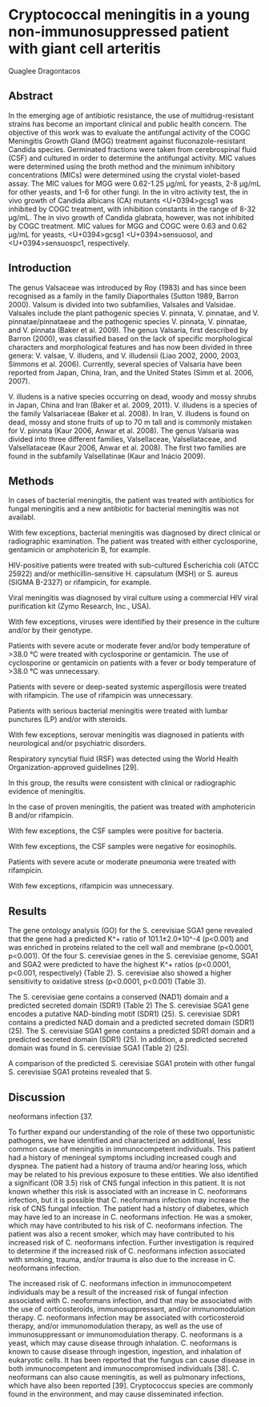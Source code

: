 # Cryptococcal meningitis in a young non-immunosuppressed patient with giant cell arteritis
Quaglee Dragontacos


## Abstract
In the emerging age of antibiotic resistance, the use of multidrug-resistant strains has become an important clinical and public health concern. The objective of this work was to evaluate the antifungal activity of the COGC Meningitis Growth Gland (MGG) treatment against fluconazole-resistant Candida species. Germinated fractions were taken from cerebrospinal fluid (CSF) and cultured in order to determine the antifungal activity. MIC values were determined using the broth method and the minimum inhibitory concentrations (MICs) were determined using the crystal violet-based assay. The MIC values for MGG were 0.62-1.25 µg/mL for yeasts, 2-8 µg/mL for other yeasts, and 1-6 for other fungi. In the in vitro activity test, the in vivo growth of Candida albicans (CA) mutants <U+0394>gcsg1 was inhibited by COGC treatment, with inhibition constants in the range of 8-32 µg/mL. The in vivo growth of Candida glabrata, however, was not inhibited by COGC treatment. MIC values for MGG and COGC were 0.63 and 0.62 µg/mL for yeasts, <U+0394>gcsg1 <U+0394>sensuosol, and <U+0394>sensuospc1, respectively.


## Introduction
The genus Valsaceae was introduced by Roy (1983) and has since been recognised as a family in the family Diaporthales (Sutton 1989, Barron 2000). Valsum is divided into two subfamilies, Valsales and Valsidae. Valsales include the plant pathogenic species V. pinnata, V. pinnatae, and V. pinnatae/pinnataeae and the pathogenic species V. pinnata, V. pinnatae, and V. pinnata (Baker et al. 2009). The genus Valsaria, first described by Barron (2000), was classified based on the lack of specific morphological characters and morphological features and has now been divided in three genera: V. valsae, V. illudens, and V. illudensii (Liao 2002, 2000, 2003, Simmons et al. 2006). Currently, several species of Valsaria have been reported from Japan, China, Iran, and the United States (Simm et al. 2006, 2007).

V. illudens is a native species occurring on dead, woody and mossy shrubs in Japan, China and Iran (Baker et al. 2009, 2011). V. illudens is a species of the family Valsariaceae (Baker et al. 2008). In Iran, V. illudens is found on dead, mossy and stone fruits of up to 70 m tall and is commonly mistaken for V. pinnata (Kaur 2006, Anwar et al. 2008). The genus Valsaria was divided into three different families, Valsellaceae, Valsellataceae, and Valsellataceae (Kaur 2006, Anwar et al. 2008). The first two families are found in the subfamily Valsellatinae (Kaur and Inácio 2009).


## Methods
In cases of bacterial meningitis, the patient was treated with antibiotics for fungal meningitis and a new antibiotic for bacterial meningitis was not availabl.

With few exceptions, bacterial meningitis was diagnosed by direct clinical or radiographic examination. The patient was treated with either cyclosporine, gentamicin or amphotericin B, for example.

HIV-positive patients were treated with sub-cultured Escherichia coli (ATCC 25922) and/or methicillin-sensitive H. capsulatum (MSH) or S. aureus (SIGMA B-2327) or rifampicin, for example.

Viral meningitis was diagnosed by viral culture using a commercial HIV viral purification kit (Zymo Research, Inc., USA).

With few exceptions, viruses were identified by their presence in the culture and/or by their genotype.

Patients with severe acute or moderate fever and/or body temperature of >38.0 °C were treated with cyclosporine or gentamicin. The use of cyclosporine or gentamicin on patients with a fever or body temperature of >38.0 °C was unnecessary.

Patients with severe or deep-seated systemic aspergillosis were treated with rifampicin. The use of rifampicin was unnecessary.

Patients with serious bacterial meningitis were treated with lumbar punctures (LP) and/or with steroids.

With few exceptions, serovar meningitis was diagnosed in patients with neurological and/or psychiatric disorders.

Respiratory syncytial fluid (RSF) was detected using the World Health Organization-approved guidelines [29].

In this group, the results were consistent with clinical or radiographic evidence of meningitis.

In the case of proven meningitis, the patient was treated with amphotericin B and/or rifampicin.

With few exceptions, the CSF samples were positive for bacteria.

With few exceptions, the CSF samples were negative for eosinophils.

Patients with severe acute or moderate pneumonia were treated with rifampicin.

With few exceptions, rifampicin was unnecessary.


## Results
The gene ontology analysis (GO) for the S. cerevisiae SGA1 gene revealed that the gene had a predicted K^+ ratio of 101.1±2.0×10^-4 (p<0.001) and was enriched in proteins related to the cell wall and membrane (p<0.0001, p<0.001). Of the four S. cerevisiae genes in the S. cerevisiae genome, SGA1 and SGA2 were predicted to have the highest K^+ ratios (p<0.0001, p<0.001, respectively) (Table 2). S. cerevisiae also showed a higher sensitivity to oxidative stress (p<0.0001, p<0.001) (Table 3).

The S. cerevisiae gene contains a conserved (NAD1) domain and a predicted secreted domain (SDR1) (Table 2)
The S. cerevisiae SGA1 gene encodes a putative NAD-binding motif (SDR1) (25). S. cerevisiae SDR1 contains a predicted NAD domain and a predicted secreted domain (SDR1) (25). The S. cerevisiae SGA1 gene contains a predicted SDR1 domain and a predicted secreted domain (SDR1) (25). In addition, a predicted secreted domain was found in S. cerevisiae SGA1 (Table 2) (25).

A comparison of the predicted S. cerevisiae SGA1 protein with other fungal S. cerevisiae SGA1 proteins revealed that S.


## Discussion
neoformans infection [37.

To further expand our understanding of the role of these two opportunistic pathogens, we have identified and characterized an additional, less common cause of meningitis in immunocompetent individuals. This patient had a history of meningeal symptoms including increased cough and dyspnea. The patient had a history of trauma and/or hearing loss, which may be related to his previous exposure to these entities. We also identified a significant (OR 3.5) risk of CNS fungal infection in this patient. It is not known whether this risk is associated with an increase in C. neoformans infection, but it is possible that C. neoformans infection may increase the risk of CNS fungal infection. The patient had a history of diabetes, which may have led to an increase in C. neoformans infection. He was a smoker, which may have contributed to his risk of C. neoformans infection. The patient was also a recent smoker, which may have contributed to his increased risk of C. neoformans infection. Further investigation is required to determine if the increased risk of C. neoformans infection associated with smoking, trauma, and/or trauma is also due to the increase in C. neoformans infection.

The increased risk of C. neoformans infection in immunocompetent individuals may be a result of the increased risk of fungal infection associated with C. neoformans infection, and that may be associated with the use of corticosteroids, immunosuppressant, and/or immunomodulation therapy. C. neoformans infection may be associated with corticosteroid therapy, and/or immunomodulation therapy, as well as the use of immunosuppressant or immunomodulation therapy. C. neoformans is a yeast, which may cause disease through inhalation. C. neoformans is known to cause disease through ingestion, ingestion, and inhalation of eukaryotic cells. It has been reported that the fungus can cause disease in both immunocompetent and immunocompromised individuals [38]. C. neoformans can also cause meningitis, as well as pulmonary infections, which have also been reported [39]. Cryptococcus species are commonly found in the environment, and may cause disseminated infection.
